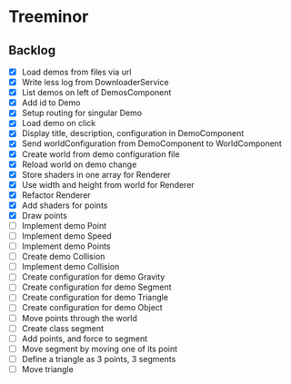 # Treeminor

## Backlog

- [x] Load demos from files via url
- [x] Write less log from DownloaderService
- [x] List demos on left of DemosComponent
- [x] Add id to Demo
- [x] Setup routing for singular Demo
- [x] Load demo on click
- [x] Display title, description, configuration in DemoComponent
- [x] Send worldConfiguration from DemoComponent to WorldComponent
- [x] Create world from demo configuration file
- [x] Reload world on demo change
- [x] Store shaders in one array for Renderer
- [x] Use width and height from world for Renderer
- [x] Refactor Renderer
- [x] Add shaders for points
- [x] Draw points
- [ ] Implement demo Point
- [ ] Implement demo Speed
- [ ] Implement demo Points
- [ ] Create demo Collision
- [ ] Implement demo Collision
- [ ] Create configuration for demo Gravity
- [ ] Create configuration for demo Segment
- [ ] Create configuration for demo Triangle
- [ ] Create configuration for demo Object
- [ ] Move points through the world
- [ ] Create class segment
- [ ] Add points, and force to segment
- [ ] Move segment by moving one of its point
- [ ] Define a triangle as 3 points, 3 segments
- [ ] Move triangle
